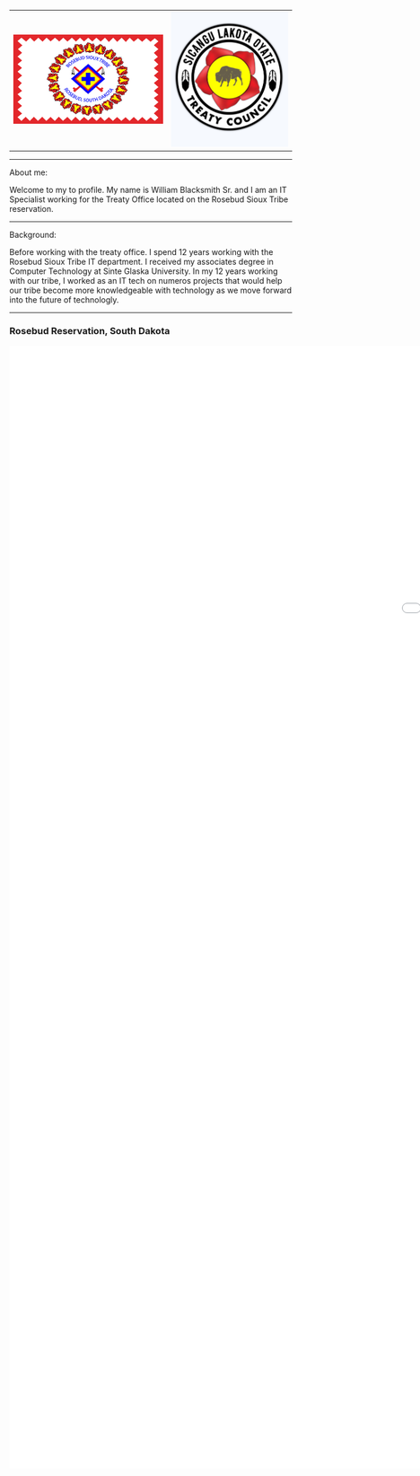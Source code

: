 <div>
    <table>
        <td> 
            <img src="./assets/rst_flag.png" width="350"/>
        </td>
        <td>
            <img src="assets/treaty_logo.png" width="275"/>
        </td>
    </table>
</div>

---

About me:

Welcome to my to profile.  My name is William Blacksmith Sr. and I am an IT Specialist working for the Treaty Office located on the Rosebud Sioux Tribe reservation.  

---

Background:

Before working with the treaty office.  I spend 12 years working with the Rosebud Sioux Tribe  IT department.  I received my associates degree in Computer Technology at Sinte Glaska University.  In my 12 years working with our tribe, I worked as an IT tech on numeros projects that would help our tribe become more knowledgeable with technology as we move forward into the future of technologly.

---

### Rosebud Reservation, South Dakota
<embed type="text/html" src="assets/rosebud.html" width="2000" height="2000">
